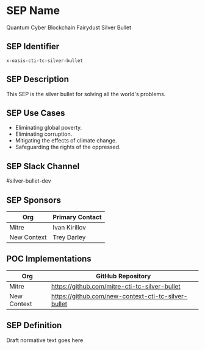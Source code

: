 # SEP Name
Quantum Cyber Blockchain Fairydust Silver Bullet

## SEP Identifier
`x-oasis-cti-tc-silver-bullet`

## SEP Description
This SEP is the silver bullet for solving all the world's problems.

## SEP Use Cases
* Eliminating global poverty.
* Eliminating corruption.
* Mitigating the effects of climate change.
* Safeguarding the rights of the oppressed.

## SEP Slack Channel
#silver-bullet-dev

## SEP Sponsors
Org | Primary Contact
--- | ---------------
Mitre | Ivan Kirillov
New Context | Trey Darley

## POC Implementations
Org | GitHub Repository
--- | -----------------
Mitre | https://github.com/mitre-cti-tc-silver-bullet
New Context | https://github.com/new-context-cti-tc-silver-bullet

## SEP Definition
Draft normative text goes here
